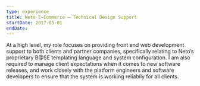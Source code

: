 ```yaml
---
type: experience
title: Neto E-Commerce — Technical Design Support
startDate: 2017-05-01
endDate:
---
```


At a high level, my role focuses on providing front end web development support to both clients and partner companies, specifically relating to Neto’s proprietary B@SE templating language and system configuration. I am also required to manage client expectations when it comes to new software releases, and work closely with the platform engineers and software developers to ensure that the system is working reliabily for all clients.

